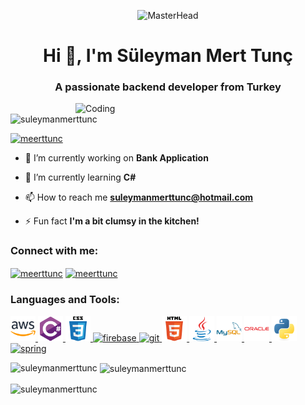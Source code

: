 <p align="center">
    <img src="https://github.com/user-attachments/assets/1a156507-de99-4683-ba6f-6c3590bd91d4" alt="MasterHead" width="500" height="300"/>
</p>
<h1 align="center">Hi 👋, I'm Süleyman Mert Tunç</h1>
<h3 align="center">A passionate backend developer from Turkey</h3>
<img align="right" alt="Coding" width="400" src="https://media1.tenor.com/m/NOYF3f82b_gAAAAC/programmer.gif">


<p align="left"> <img src="https://komarev.com/ghpvc/?username=suleymanmerttunc&label=Profile%20views&color=0e75b6&style=flat" alt="suleymanmerttunc" /> </p>

<p align="left"> <a href="https://twitter.com/meerttunc" target="blank"><img src="https://img.shields.io/twitter/follow/meerttunc?logo=twitter&style=for-the-badge" alt="meerttunc" /></a> </p>

- 🔭 I’m currently working on **Bank Application**

- 🌱 I’m currently learning **C#**

- 📫 How to reach me **suleymanmerttunc@hotmail.com**

- ⚡ Fun fact **I'm a bit clumsy in the kitchen!**

<h3 align="left">Connect with me:</h3>
<p align="left">
<a href="https://twitter.com/meerttunc" target="blank"><img align="center" src="https://raw.githubusercontent.com/rahuldkjain/github-profile-readme-generator/master/src/images/icons/Social/twitter.svg" alt="meerttunc" height="30" width="40" /></a>
<a href="https://instagram.com/meerttunc" target="blank"><img align="center" src="https://raw.githubusercontent.com/rahuldkjain/github-profile-readme-generator/master/src/images/icons/Social/instagram.svg" alt="meerttunc" height="30" width="40" /></a>
</p>

<h3 align="left">Languages and Tools:</h3>
<p align="left"> <a href="https://aws.amazon.com" target="_blank" rel="noreferrer"> <img src="https://raw.githubusercontent.com/devicons/devicon/master/icons/amazonwebservices/amazonwebservices-original-wordmark.svg" alt="aws" width="40" height="40"/> </a> <a href="https://www.w3schools.com/cs/" target="_blank" rel="noreferrer"> <img src="https://raw.githubusercontent.com/devicons/devicon/master/icons/csharp/csharp-original.svg" alt="csharp" width="40" height="40"/> </a> <a href="https://www.w3schools.com/css/" target="_blank" rel="noreferrer"> <img src="https://raw.githubusercontent.com/devicons/devicon/master/icons/css3/css3-original-wordmark.svg" alt="css3" width="40" height="40"/> </a> <a href="https://firebase.google.com/" target="_blank" rel="noreferrer"> <img src="https://www.vectorlogo.zone/logos/firebase/firebase-icon.svg" alt="firebase" width="40" height="40"/> </a> <a href="https://git-scm.com/" target="_blank" rel="noreferrer"> <img src="https://www.vectorlogo.zone/logos/git-scm/git-scm-icon.svg" alt="git" width="40" height="40"/> </a> <a href="https://www.w3.org/html/" target="_blank" rel="noreferrer"> <img src="https://raw.githubusercontent.com/devicons/devicon/master/icons/html5/html5-original-wordmark.svg" alt="html5" width="40" height="40"/> </a> <a href="https://www.java.com" target="_blank" rel="noreferrer"> <img src="https://raw.githubusercontent.com/devicons/devicon/master/icons/java/java-original.svg" alt="java" width="40" height="40"/> </a> <a href="https://www.mysql.com/" target="_blank" rel="noreferrer"> <img src="https://raw.githubusercontent.com/devicons/devicon/master/icons/mysql/mysql-original-wordmark.svg" alt="mysql" width="40" height="40"/> </a> <a href="https://www.oracle.com/" target="_blank" rel="noreferrer"> <img src="https://raw.githubusercontent.com/devicons/devicon/master/icons/oracle/oracle-original.svg" alt="oracle" width="40" height="40"/> </a> <a href="https://www.python.org" target="_blank" rel="noreferrer"> <img src="https://raw.githubusercontent.com/devicons/devicon/master/icons/python/python-original.svg" alt="python" width="40" height="40"/> </a> <a href="https://spring.io/" target="_blank" rel="noreferrer"> <img src="https://www.vectorlogo.zone/logos/springio/springio-icon.svg" alt="spring" width="40" height="40"/> </a> </p>

<p><img align="left" src="https://github-readme-stats.vercel.app/api/top-langs?username=suleymanmerttunc&show_icons=true&locale=en&layout=compact" alt="suleymanmerttunc" /></p>

<p>&nbsp;<img align="center" src="https://github-readme-stats.vercel.app/api?username=suleymanmerttunc&show_icons=true&locale=en" alt="suleymanmerttunc" /></p>

<p><img align="center" src="https://github-readme-streak-stats.herokuapp.com/?user=suleymanmerttunc&" alt="suleymanmerttunc" /></p>
